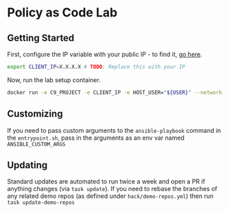 # Policy as Code Lab

## Getting Started

First, configure the IP variable with your public IP - to find it, [go here](https://ipv4.icanhazip.com/).

```bash
export CLIENT_IP=X.X.X.X # TODO: Replace this with your IP
```

Now, run the lab setup container.

```bash
docker run -e C9_PROJECT -e CLIENT_IP -e HOST_USER="${USER}" --network host -v ~/logs:/root/logs -v ~/.ssh:/root/.ssh jonzeolla/labs:policy-as-code
```

## Customizing

If you need to pass custom arguments to the `ansible-playbook` command in the `entrypoint.sh`, pass in the arguments as an env var named `ANSIBLE_CUSTOM_ARGS`

## Updating

Standard updates are automated to run twice a week and open a PR if anything changes (via `task update`). If you need to rebase the branches of any related demo
repos (as defined under `hack/demo-repos.yml`) then run `task update-demo-repos`
